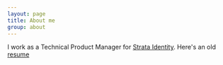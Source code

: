 ```yaml
---
layout: page
title: About me
group: about
---
```


I work as a Technical Product Manager for [Strata Identity](https://strata.io/). Here's an old [resume](./resume.html)

